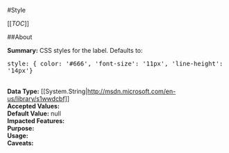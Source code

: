 #Style

[[_TOC_]]

##About

**Summary:**  CSS styles for the label. Defaults to:<pre>style: { color: '#666', 'font-size': '11px', 'line-height': '14px'}</pre>  
**Data Type:** [[System.String|http://msdn.microsoft.com/en-us/library/s1wwdcbf]]  
**Accepted Values:**   
**Default Value:** null  
**Impacted Features:**   
**Purpose:**   
**Usage:**   
**Caveats:**   

